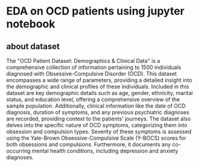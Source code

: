 # EDA on OCD patients using jupyter notebook
## about dataset
The "OCD Patient Dataset: Demographics & Clinical Data" is a comprehensive collection of information
pertaining to 1500 individuals diagnosed with Obsessive-Compulsive Disorder (OCD). This dataset
encompasses a wide range of parameters, providing a detailed insight into the demographic and clinical
profiles of these individuals.
Included in this dataset are key demographic details such as age, gender, ethnicity, marital status, and
education level, offering a comprehensive overview of the sample population. Additionally, clinical
information like the date of OCD diagnosis, duration of symptoms, and any previous psychiatric diagnoses
are recorded, providing context to the patients' journeys.
The dataset also delves into the specific nature of OCD symptoms, categorizing them into obsession and
compulsion types. Severity of these symptoms is assessed using the Yale-Brown Obsessive-Compulsive
Scale (Y-BOCS) scores for both obsessions and compulsions. Furthermore, it documents any co-occurring
mental health conditions, including depression and anxiety diagnoses.
